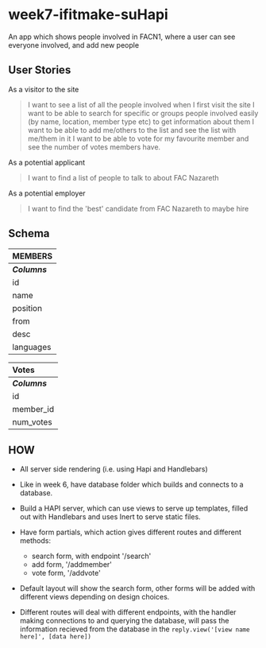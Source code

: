# week7-ifitmake-suHapi
An app which shows people involved in FACN1, where a user can see everyone involved, and add new people



## User Stories

As a visitor to the site

> I want to see a list of all the people involved when I first visit the site
> I want to be able to search for specific or groups people involved easily (by name, location, member type etc) to get information about them
> I want to be able to add me/others to the list and see the list with me/them in it
> I want to be able to vote for my favourite member and see the number of votes members have.

As a potential applicant

> I want to find a list of people to talk to about FAC Nazareth

As a potential employer

> I want to find the 'best' candidate from FAC Nazareth to maybe hire

## Schema
|**MEMBERS**|
|:----
| ***Columns*** | ***Parameters  ***   |
| id      | PRIMARY KEY SERIAL      |
|name|VARCHAR(255) NOT NULL|
|position|VARCHAR(100) NOT NULL|
|from|VARCHAR(100)|
|desc|TEXT|
|languages| TEXT|

|**Votes**|
|:----
| ***Columns*** | ***Parameters  ***   |
| id | PRIMARY KEY SERIAL NOT NULL|
| member_id      | FOREIGN KEY REF(members) NOT NULL|
| num_votes| INTEGER|

## HOW

- All server side rendering (i.e. using Hapi and Handlebars)

- Like in week 6, have database folder which builds and connects to a database.

- Build a HAPI server, which can use views to serve up templates, filled out with Handlebars and uses Inert to serve static files.

- Have form partials, which action gives different routes and different methods:
  - search form, with endpoint '/search'
  - add form, '/addmember'
  - vote form, '/addvote'

- Default layout will show the search form, other forms will be added with different views depending on design choices.

- Different routes will deal with different endpoints, with the handler making connections to and querying the database, will pass the information recieved from the database in the ``` reply.view('[view name here]', [data here]) ```
